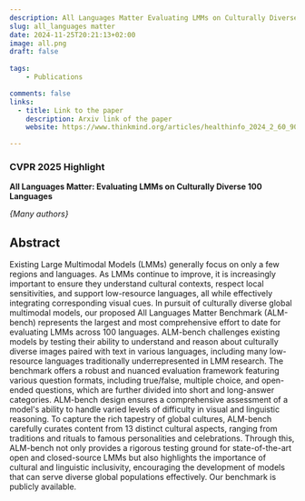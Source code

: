 ```yaml
---
description: All Languages Matter Evaluating LMMs on Culturally Diverse 100 Languages
slug: all_languages matter
date: 2024-11-25T20:21:13+02:00
image: all.png
draft: false
    
tags:
    - Publications

comments: false
links:
  - title: Link to the paper
    description: Arxiv link of the paper
    website: https://www.thinkmind.org/articles/healthinfo_2024_2_60_90043.pdf

---
```


### CVPR 2025 Highlight

**All Languages Matter: Evaluating LMMs on Culturally Diverse 100 Languages**

*{Many authors}*

## Abstract

Existing Large Multimodal Models (LMMs) generally focus on only a few regions and languages. As LMMs continue to improve, it is increasingly important to ensure they understand cultural contexts, respect local sensitivities, and support low-resource languages, all while effectively integrating corresponding visual cues. In pursuit of culturally diverse global multimodal models, our proposed All Languages Matter Benchmark (ALM-bench) represents the largest and most comprehensive effort to date for evaluating LMMs across 100 languages. ALM-bench challenges existing models by testing their ability to understand and reason about culturally diverse images paired with text in various languages, including many low-resource languages traditionally underrepresented in LMM research. The benchmark offers a robust and nuanced evaluation framework featuring various question formats, including true/false, multiple choice, and open-ended questions, which are further divided into short and long-answer categories. ALM-bench design ensures a comprehensive assessment of a model's ability to handle varied levels of difficulty in visual and linguistic reasoning. To capture the rich tapestry of global cultures, ALM-bench carefully curates content from 13 distinct cultural aspects, ranging from traditions and rituals to famous personalities and celebrations. Through this, ALM-bench not only provides a rigorous testing ground for state-of-the-art open and closed-source LMMs but also highlights the importance of cultural and linguistic inclusivity, encouraging the development of models that can serve diverse global populations effectively. Our benchmark is publicly available.
